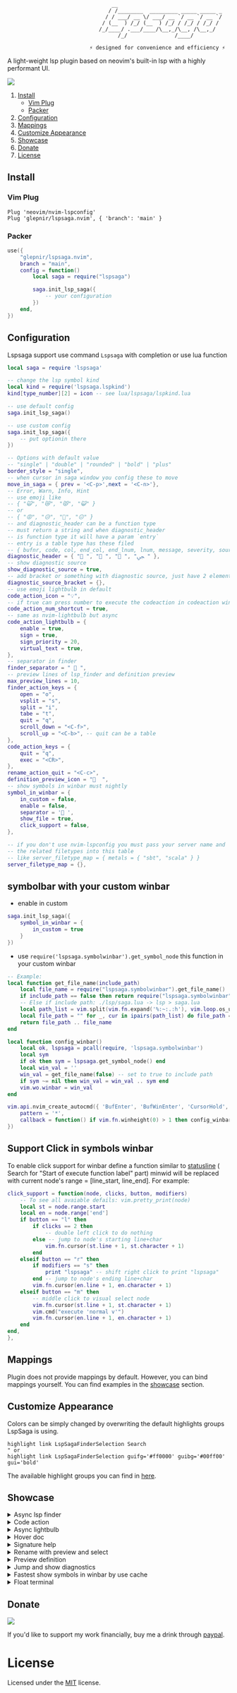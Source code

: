 ```
                                 __
                                / /________  _________ _____ _____ _
                               / / ___/ __ \/ ___/ __ `/ __ `/ __ `/
                              / (__  ) /_/ (__  ) /_/ / /_/ / /_/ /
                             /_/____/ .___/____/\__,_/\__, /\__,_/
                                   /_/               /____/

                          ⚡ designed for convenience and efficiency ⚡
```

A light-weight lsp plugin based on neovim's built-in lsp with a highly performant UI.

[![](https://img.shields.io/badge/Element-0DBD8B?style=for-the-badge&logo=element&logoColor=white)](https://matrix.to/#/#lspsaga-nvim:matrix.org)

1. [Install](#install)
   - [Vim Plug](#vim-plug)
   - [Packer](#packer)
2. [Configuration](#configuration)
3. [Mappings](#mappings)
4. [Customize Appearance](#customize-appearance)
5. [Showcase](#showcase)
6. [Donate](#donate)
7. [License](#license)

## Install

### Vim Plug

```vim
Plug 'neovim/nvim-lspconfig'
Plug 'glepnir/lspsaga.nvim', { 'branch': 'main' }
```

### Packer

```lua
use({
    "glepnir/lspsaga.nvim",
    branch = "main",
    config = function()
        local saga = require("lspsaga")

        saga.init_lsp_saga({
            -- your configuration
        })
    end,
})
```

## Configuration

Lspsaga support use command `Lspsaga` with completion or use lua function

```lua
local saga = require 'lspsaga'

-- change the lsp symbol kind
local kind = require('lspsaga.lspkind')
kind[type_number][2] = icon -- see lua/lspsaga/lspkind.lua

-- use default config
saga.init_lsp_saga()

-- use custom config
saga.init_lsp_saga({
    -- put optionin there
})

-- Options with default value
-- "single" | "double" | "rounded" | "bold" | "plus"
border_style = "single",
-- when cursor in saga window you config these to move
move_in_saga = { prev = '<C-p>',next = '<C-n>'},
-- Error, Warn, Info, Hint
-- use emoji like
-- { "🙀", "😿", "😾", "😺" }
-- or
-- { "😡", "😥", "😤", "😐" }
-- and diagnostic_header can be a function type
-- must return a string and when diagnostic_header
-- is function type it will have a param `entry`
-- entry is a table type has these filed
-- { bufnr, code, col, end_col, end_lnum, lnum, message, severity, source }
diagnostic_header = { " ", " ", " ", "ﴞ " },
-- show diagnostic source
show_diagnostic_source = true,
-- add bracket or something with diagnostic source, just have 2 elements
diagnostic_source_bracket = {},
-- use emoji lightbulb in default
code_action_icon = "💡",
-- if true can press number to execute the codeaction in codeaction window
code_action_num_shortcut = true,
-- same as nvim-lightbulb but async
code_action_lightbulb = {
    enable = true,
    sign = true,
    sign_priority = 20,
    virtual_text = true,
},
-- separator in finder
finder_separator = "  ",
-- preview lines of lsp_finder and definition preview
max_preview_lines = 10,
finder_action_keys = {
    open = "o",
    vsplit = "s",
    split = "i",
    tabe = "t",
    quit = "q",
    scroll_down = "<C-f>",
    scroll_up = "<C-b>", -- quit can be a table
},
code_action_keys = {
    quit = "q",
    exec = "<CR>",
},
rename_action_quit = "<C-c>",
definition_preview_icon = "  ",
-- show symbols in winbar must nightly
symbol_in_winbar = {
    in_custom = false,
    enable = false,
    separator = ' ',
    show_file = true,
    click_support = false,
},

-- if you don't use nvim-lspconfig you must pass your server name and
-- the related filetypes into this table
-- like server_filetype_map = { metals = { "sbt", "scala" } }
server_filetype_map = {},
```

## symbolbar with your custom winbar

- enable in custom
  
```lua
saga.init_lsp_saga({
    symbol_in_winbar = {
        in_custom = true
    }
})
```

- use `require('lspsaga.symbolwinbar').get_symbol_node` this function in your custom winbar

```lua
-- Example:
local function get_file_name(include_path)
    local file_name = require("lspsaga.symbolwinbar").get_file_name()
    if include_path == false then return require("lspsaga.symbolwinbar").get_file_name() end
    -- Else if include path: ./lsp/saga.lua -> lsp > saga.lua
    local path_list = vim.split(vim.fn.expand('%:~:.:h'), vim.loop.os_uname().sysname == "Windows" and '\\' or '/')
    local file_path = "" for _, cur in ipairs(path_list) do file_path = (cur == "." or cur == "~") and "" or file_path .. cur .. ' ' .. '%#LspSagaWinbarSep#>%*' .. ' %*' end
    return file_path .. file_name
end

local function config_winbar()
    local ok, lspsaga = pcall(require, 'lspsaga.symbolwinbar')
    local sym
    if ok then sym = lspsaga.get_symbol_node() end
    local win_val = ''
    win_val = get_file_name(false) -- set to true to include path
    if sym ~= nil then win_val = win_val .. sym end
    vim.wo.winbar = win_val
end

vim.api.nvim_create_autocmd({ 'BufEnter', 'BufWinEnter', 'CursorHold', 'CursorMoved', 'WinLeave' }, {
    pattern = '*',
    callback = function() if vim.fn.winheight(0) > 1 then config_winbar() end end
})
```

## Support Click in symbols winbar

To enable click support for winbar define a function similar to
[statusline](https://neovim.io/doc/user/options.html#'statusline') ( Search for "Start of execute function label" part)
minwid will be replaced with current node's range = [line_start, line_end]. For example:

```lua
click_support = function(node, clicks, button, modifiers)
    -- To see all avaiable defails: vim.pretty_print(node)
    local st = node.range.start
    local en = node.range['end']
    if button == "l" then
        if clicks == 2 then
            -- double left click to do nothing
        else -- jump to node's starting line+char
            vim.fn.cursor(st.line + 1, st.character + 1)
        end
    elseif button == "r" then
        if modifiers == "s" then
            print "lspsaga" -- shift right click to print "lspsaga"
        end -- jump to node's ending line+char
        vim.fn.cursor(en.line + 1, en.character + 1)
    elseif button == "m" then
        -- middle click to visual select node
        vim.fn.cursor(st.line + 1, st.character + 1)
        vim.cmd("execute 'normal v'")
        vim.fn.cursor(en.line + 1, en.character + 1)
    end
end,
},
```

## Mappings

Plugin does not provide mappings by default. However, you can bind mappings yourself. You can find examples in the [showcase](#showcase) section.

## Customize Appearance

Colors can be simply changed by overwriting the default highlights groups LspSaga is using.

```vim
highlight link LspSagaFinderSelection Search
" or
highlight link LspSagaFinderSelection guifg='#ff0000' guibg='#00ff00' gui='bold'
```

The available highlight groups you can find in [here](./plugin/lspsaga.lua).

## Showcase

<details>
<summary>Async lsp finder</summary>


**Lua**

```lua
-- lsp finder to find the cursor word definition and reference
vim.keymap.set("n", "gh", require("lspsaga.finder").lsp_finder, { silent = true,noremap = true })
-- or use command LspSagaFinder
vim.keymap.set("n", "gh", "<cmd>Lspsaga lsp_finder<CR>", { silent = true,noremap = true})
```

<div align='center'>
<img
src="https://user-images.githubusercontent.com/41671631/175801499-4598dbc9-50c1-4053-b671-303df4e94a19.gif" />
</div>

</details>

<details>
<summary>Code action</summary>

**Lua**

```lua
local action = require("lspsaga.codeaction")

-- code action
vim.keymap.set("n", "<leader>ca", action.code_action, { silent = true,noremap = true })
vim.keymap.set("v", "<leader>ca", function()
    vim.fn.feedkeys(vim.api.nvim_replace_termcodes("<C-U>", true, false, true))
    action.range_code_action()
end, { silent = true,noremap =true })
-- or use command
vim.keymap.set("n", "<leader>ca", "<cmd>Lspsaga code_action<CR>", { silent = true,noremap = true })
vim.keymap.set("v", "<leader>ca", "<cmd><C-U>Lspsaga range_code_action<CR>", { silent = true,noremap = true })
```

<div align='center'>
<img
src="https://user-images.githubusercontent.com/41671631/175305503-180e6b39-d162-4ef2-aa2b-9ffe309948e6.gif"/>
</div>

</details>

<details>
<summary>Async lightbulb</summary>

<div align='center'>
<img
src="https://user-images.githubusercontent.com/41671631/175752848-cef8218a-f8e4-42c2-96bd-06bb07cd42c6.gif"/>
</div>

</details>

<details id="hover-doc">
<summary>Hover doc</summary>

**Lua**

```lua
-- show hover doc
vim.keymap.set("n", "K", require("lspsaga.hover").render_hover_doc, { silent = true })
-- or use command
vim.keymap.set("n", "K", "<cmd>Lspsaga hover_doc<CR>", { silent = true })

local action = require("lspsaga.action")
-- scroll down hover doc or scroll in definition preview
vim.keymap.set("n", "<C-f>", function()
    action.smart_scroll_with_saga(1)
end, { silent = true })
-- scroll up hover doc
vim.keymap.set("n", "<C-b>", function()
    action.smart_scroll_with_saga(-1)
end, { silent = true })
```

<div align='center'>
<img
src="https://user-images.githubusercontent.com/41671631/175306592-f0540e35-561f-418c-a41e-7df167ba9b86.gif"/>
</div>

</details>

<details>
<summary>Signature help</summary>

You also can use `smart_scroll_with_saga` (see [hover doc](#hover-doc)) to scroll in signature help win.

**Lua**

```lua
-- show signature help
vim.keymap.set("n", "gs", require("lspsaga.signaturehelp").signature_help, { silent = true,noremap = true})
-- or command
vim.keymap.set("n", "gs", "<Cmd>Lspsaga signature_help<CR>", { silent = true,noremap = true })
```

<div align='center'>
<img
src="https://user-images.githubusercontent.com/41671631/175306809-755c4624-a5d2-4c11-8b29-f41914f22411.gif"/>
</div>

</details>

<details>
<summary>Rename with preview and select</summary>

**Lua**

```lua
-- rename
vim.keymap.set("n", "gr", require("lspsaga.rename").lsp_rename, { silent = true,noremap = true })
-- or command
vim.keymap.set("n", "gr", "<cmd>Lspsaga rename<CR>", { silent = true,noremap = true })
-- close rename win use <C-c> in insert mode or `q` in normal mode or `:q`
```

<div align="center">
<img
src="https://user-images.githubusercontent.com/41671631/175300080-6e72001c-78dd-4d86-8139-bba38befee15.gif" />
</div>

</details>

<details>
<summary>Preview definition</summary>

You also can use `smart_scroll_with_saga` (see [hover doc](#hover-doc)) to scroll in preview definition win.

**Lua**

```lua
-- preview definition
vim.keymap.set("n", "gd", require("lspsaga.definition").preview_definition, { silent = true,noremap = true })
-- or use command
vim.keymap.set("n", "gd", "<cmd>Lspsaga preview_definition<CR>", { silent = true })
```

<div align='center'>
<img
src="https://user-images.githubusercontent.com/41671631/105657900-5b387f00-5f00-11eb-8b39-4d3b1433cb75.gif"/>
</div>

</details>

<details>
<summary>Jump and show diagnostics</summary>

**Lua**

```lua
vim.keymap.set("n", "<leader>cd", require("lspsaga.diagnostic").show_line_diagnostics, { silent = true,noremap = true })
vim.keymap.set("n", "<leader>cd", "<cmd>Lspsaga show_line_diagnostics<CR>", { silent = true,noremap= true })

-- jump diagnostic
vim.keymap.set("n", "[e", require("lspsaga.diagnostic").goto_prev, { silent = true, noremap =true })
vim.keymap.set("n", "]e", require("lspsaga.diagnostic").goto_next, { silent = true, noremap =true })
-- or jump to error
vim.keymap.set("n", "[E", function()
  require("lspsaga.diagnostic").goto_prev({ severity = vim.diagnostic.severity.ERROR })
end, { silent = true, noremap = true })
vim.keymap.set("n", "]E", function()
  require("lspsaga.diagnostic").goto_next({ severity = vim.diagnostic.severity.ERROR })
end, { silent = true, noremap = true })
-- or use command
vim.keymap.set("n", "[e", "<cmd>Lspsaga diagnostic_jump_next<CR>", { silent = true, noremap = true })
vim.keymap.set("n", "]e", "<cmd>Lspsaga diagnostic_jump_prev<CR>", { silent = true, noremap = true })
```

<div align='center'>
<img
src="https://user-images.githubusercontent.com/41671631/175304950-f4620c7a-9080-4496-b7cb-2a077ab9ecc0.gif"/>
</div>

</details>

<details>
<summary>Fastest show symbols in winbar by use cache </summary>

<div align="center">
<img
src="https://user-images.githubusercontent.com/41671631/176679585-9485676b-ddea-44ca-bc88-b0eb04d450b1.gif" />
</div>

</details>

<details>
<summary>Float terminal</summary>

**Lua**

```lua
-- float terminal also you can pass the cli command in open_float_terminal function
local term = require("lspsaga.floaterm")

-- float terminal also you can pass the cli command in open_float_terminal function
vim.keymap.set("n", "<A-d>", function()
    term.open_float_terminal("custom_cli_command")
end, { silent = true,noremap = true })
vim.keymap.set("t", "<A-d>", function()
    vim.fn.feedkeys(vim.api.nvim_replace_termcodes("<C-\\><C-n>", true, false, true))
    term.close_float_terminal()
end, { silent = true })

-- or use command
vim.keymap.set("n", "<A-d>", "<cmd>Lspsaga open_floaterm custom_cli_command<CR>", { silent = true,noremap = true })
vim.keymap.set("t", "<A-d>", "<C-\\><C-n><cmd>Lspsaga close_floaterm<CR>", { silent = true,noremap =true })
```

<div align='center'>
<img
src="https://user-images.githubusercontent.com/41671631/105658287-2c6ed880-5f01-11eb-8af6-daa6fd23576c.gif"/>
</div>

</details>

## Donate

[![](https://img.shields.io/badge/PayPal-00457C?style=for-the-badge&logo=paypal&logoColor=white)](https://paypal.me/bobbyhub)

If you'd like to support my work financially, buy me a drink through [paypal](https://paypal.me/bobbyhub).

# License

Licensed under the [MIT](./LICENSE) license.
